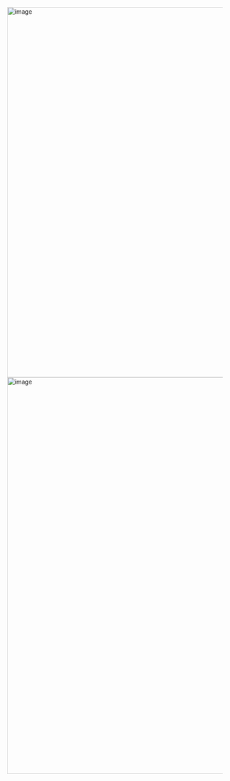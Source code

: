<img width="1919" height="863" alt="image" src="https://github.com/user-attachments/assets/4b96c278-f19f-4adc-9b85-72007986a864" />
<img width="1919" height="925" alt="image" src="https://github.com/user-attachments/assets/6f88b6eb-bb99-4ab9-9cc4-97911ba3dbdc" />
